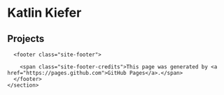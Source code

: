 <html lang="en-us">
  <head>
    <meta charset="UTF-8">
    <title>Katlin's Projects</title>
    <meta name="viewport" content="width=device-width, initial-scale=1">
    <meta name="theme-color" content="#157878">
    <link href='https://fonts.googleapis.com/css?family=Open+Sans:400,700' rel='stylesheet' type='text/css'>
    <link rel="stylesheet" href="/assets/css/style.css?v=46959db576ab4d313d127b8a3bd10fb7710d5dea">
  </head>
  <body>
      <h1 class="project-name">Katlin Kiefer</h1>
      <h2 class="project-tagline"></h2>
    <section class="main-content">
      <h2 id="hello there">Projects</h2>

      <footer class="site-footer">
        
        <span class="site-footer-credits">This page was generated by <a href="https://pages.github.com">GitHub Pages</a>.</span>
      </footer>
    </section>

    
  </body>
</html>
